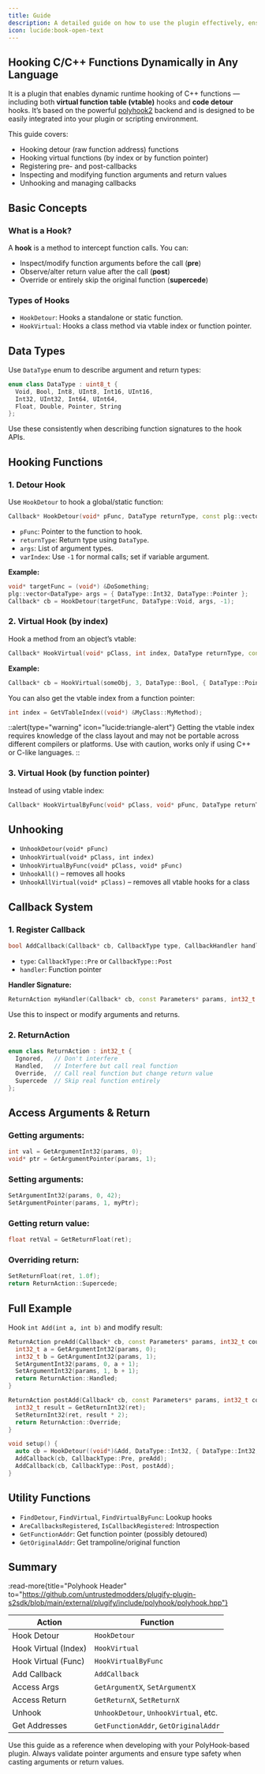```yaml
---
title: Guide
description: A detailed guide on how to use the plugin effectively, ensuring you maximize its features and functionality for your needs. 
icon: lucide:book-open-text
---
```


## Hooking C/C++ Functions Dynamically in Any Language

It is a plugin that enables dynamic runtime hooking of C++ functions — including both **virtual function table (vtable)** hooks and **code detour** hooks. It’s based on the powerful [polyhook2](https://github.com/stevemk14ebr/PolyHook_2_0) backend and is designed to be easily integrated into your plugin or scripting environment.

This guide covers:

- Hooking detour (raw function address) functions
- Hooking virtual functions (by index or by function pointer)
- Registering pre- and post-callbacks
- Inspecting and modifying function arguments and return values
- Unhooking and managing callbacks

## Basic Concepts

### What is a Hook?

A **hook** is a method to intercept function calls. You can:

- Inspect/modify function arguments before the call (**pre**)
- Observe/alter return value after the call (**post**)
- Override or entirely skip the original function (**supercede**)

### Types of Hooks

- `HookDetour`: Hooks a standalone or static function.
- `HookVirtual`: Hooks a class method via vtable index or function pointer.

## Data Types

Use `DataType` enum to describe argument and return types:

```c++
enum class DataType : uint8_t {
  Void, Bool, Int8, UInt8, Int16, UInt16,
  Int32, UInt32, Int64, UInt64,
  Float, Double, Pointer, String
};
```

Use these consistently when describing function signatures to the hook APIs.

## Hooking Functions

### 1. Detour Hook

Use `HookDetour` to hook a global/static function:

```c++
Callback* HookDetour(void* pFunc, DataType returnType, const plg::vector<DataType>& args, int varIndex);
```

- `pFunc`: Pointer to the function to hook.
- `returnType`: Return type using `DataType`.
- `args`: List of argument types.
- `varIndex`: Use `-1` for normal calls; set if variable argument.

**Example:**

```c++
void* targetFunc = (void*) &DoSomething;
plg::vector<DataType> args = { DataType::Int32, DataType::Pointer };
Callback* cb = HookDetour(targetFunc, DataType::Void, args, -1);
```

### 2. Virtual Hook (by index)

Hook a method from an object’s vtable:

```c++
Callback* HookVirtual(void* pClass, int index, DataType returnType, const plg::vector<DataType>& args, int varIndex);
```

**Example:**

```c++
Callback* cb = HookVirtual(someObj, 3, DataType::Bool, { DataType::Pointer }, -1);
```

You can also get the vtable index from a function pointer:

```c++
int index = GetVTableIndex((void*) &MyClass::MyMethod);
```

::alert{type="warning" icon="lucide:triangle-alert"}
Getting the vtable index requires knowledge of the class layout and may not be portable across different compilers or platforms. Use with caution, works only if using C++ or C-like languages.
::

### 3. Virtual Hook (by function pointer)

Instead of using vtable index:

```c++
Callback* HookVirtualByFunc(void* pClass, void* pFunc, DataType returnType, const vector<DataType>& args, int varIndex);
```

## Unhooking

- `UnhookDetour(void* pFunc)`
- `UnhookVirtual(void* pClass, int index)`
- `UnhookVirtualByFunc(void* pClass, void* pFunc)`
- `UnhookAll()` – removes all hooks
- `UnhookAllVirtual(void* pClass)` – removes all vtable hooks for a class

## Callback System

### 1. Register Callback

```c++
bool AddCallback(Callback* cb, CallbackType type, CallbackHandler handler);
```

- `type`: `CallbackType::Pre` or `CallbackType::Post`
- `handler`: Function pointer

**Handler Signature:**

```c++
ReturnAction myHandler(Callback* cb, const Parameters* params, int32_t count, const Return* ret, CallbackType type);
```

Use this to inspect or modify arguments and returns.

### 2. ReturnAction

```c++
enum class ReturnAction : int32_t {
  Ignored,   // Don't interfere
  Handled,   // Interfere but call real function
  Override,  // Call real function but change return value
  Supercede  // Skip real function entirely
};
```

## Access Arguments & Return

### Getting arguments:

```c++
int val = GetArgumentInt32(params, 0);
void* ptr = GetArgumentPointer(params, 1);
```

### Setting arguments:

```c++
SetArgumentInt32(params, 0, 42);
SetArgumentPointer(params, 1, myPtr);
```

### Getting return value:

```c++
float retVal = GetReturnFloat(ret);
```

### Overriding return:

```c++
SetReturnFloat(ret, 1.0f);
return ReturnAction::Supercede;
```

## Full Example

Hook `int Add(int a, int b)` and modify result:

```c++
ReturnAction preAdd(Callback* cb, const Parameters* params, int32_t count, const Return* ret, CallbackType type) {
  int32_t a = GetArgumentInt32(params, 0);
  int32_t b = GetArgumentInt32(params, 1);
  SetArgumentInt32(params, 0, a + 1);
  SetArgumentInt32(params, 1, b + 1);
  return ReturnAction::Handled;
}

ReturnAction postAdd(Callback* cb, const Parameters* params, int32_t count, const Return* ret, CallbackType type) {
  int32_t result = GetReturnInt32(ret);
  SetReturnInt32(ret, result * 2);
  return ReturnAction::Override;
}

void setup() {
  auto cb = HookDetour((void*)&Add, DataType::Int32, { DataType::Int32, DataType::Int32 }, -1);
  AddCallback(cb, CallbackType::Pre, preAdd);
  AddCallback(cb, CallbackType::Post, postAdd);
}
```

## Utility Functions

- `FindDetour`, `FindVirtual`, `FindVirtualByFunc`: Lookup hooks
- `AreCallbacksRegistered`, `IsCallbackRegistered`: Introspection
- `GetFunctionAddr`: Get function pointer (possibly detoured)
- `GetOriginalAddr`: Get trampoline/original function

## Summary

:read-more{title="Polyhook Header" to="https://github.com/untrustedmodders/plugify-plugin-s2sdk/blob/main/external/plugify/include/polyhook/polyhook.hpp"}

| Action              | Function                                  |
|---------------------|-------------------------------------------|
| Hook Detour         | `HookDetour`                              |
| Hook Virtual (Index)| `HookVirtual`                             |
| Hook Virtual (Func) | `HookVirtualByFunc`                       |
| Add Callback        | `AddCallback`                             |
| Access Args         | `GetArgumentX`, `SetArgumentX`            |
| Access Return       | `GetReturnX`, `SetReturnX`                |
| Unhook              | `UnhookDetour`, `UnhookVirtual`, etc.     |
| Get Addresses       | `GetFunctionAddr`, `GetOriginalAddr`      |

Use this guide as a reference when developing with your PolyHook-based plugin. Always validate pointer arguments and ensure type safety when casting arguments or return values.